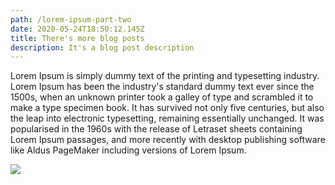 ```yaml
---
path: /lorem-ipsum-part-two
date: 2020-05-24T18:50:12.145Z
title: There's more blog posts
description: It's a blog post description
---
```

Lorem Ipsum is simply dummy text of the printing and typesetting industry. Lorem Ipsum has been the industry's standard dummy text ever since the 1500s, when an unknown printer took a galley of type and scrambled it to make a type specimen book. It has survived not only five centuries, but also the leap into electronic typesetting, remaining essentially unchanged. It was popularised in the 1960s with the release of Letraset sheets containing Lorem Ipsum passages, and more recently with desktop publishing software like Aldus PageMaker including versions of Lorem Ipsum.



![](assets/skärmavbild-2020-05-26-kl.-22.21.19.png)